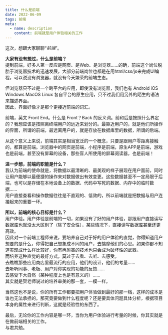 ```yaml
---
title: 什么是前端
date: 2022-06-09
tags: 前端
meta:
  - name: description
    content: 前端就是用户体验相关的工作
---
```


这次，想跟大家聊聊“*前端*”。

**大家有没有想过，什么是前端？**  
提到前端，好多人第一反应是网页、是Web、是浏览器……的确，前端这个岗位脱胎于浏览器技术的迅速发展，大部分前端岗位也都是在用html/css/js来完成UI编程，可以说没有浏览器，就没有今天繁荣的前端生态。  

但浏览器只不过是一个跨平台的应用，即使没有浏览器，我们也有 Android iOS Windows MacOS Linux 各自平台的原生应用，只不过我们用另外的陌生的语法来描述界面。  
因此，界面好像才是那个更接近前端的词汇。  

前端，英文 Front End。什么是 Front？Back 的反义词。前和后是按照什么界定的？我想应该是按照离终端用户的远近来划分的。最靠近用户的，就是他们所操作的界面，所谓的前端，最远离用户的，就是存放在数据库里的数据，所谓的后端。  

从这个意义上来说，前端其实是相当宽泛的一个概念，只要是跟用户零距离接触的，都算是前端。浏览器中的网页是前端，小程序是前端，原生APP是前端，游戏也是前端，甚至没有屏幕的设备，那些盲人所使用的屏幕阅读器，也是前端！  

**进一步想，前端的职能是什么？**  
我认为前端的使命就是，将数据以最清晰的、最美观的样子展现在用户面前，同时让用户能够以最便捷的操作来对数据做出有效变更。这些数据甚至不一定局限于后端，也可以是存储在本地设备上的数据、代码中写死的数据、内存中的临时数据……  
用户直接查看和操作数据往往是不直观的、低效的，所以前端就是把数据与用户连接起来的重要一环。  

**所以，前端的核心目标是什么？**  
用户体验。用户体验是前端的一切，如果没有了好的用户体验，那跟用户直接读写数据库也就没太大区别了（除了安全性），某些情况下，直接读写数据库甚至还更高效。  
因此对一个前端工程师来说，要培养自己对于好的用户体验的直觉，你得知道用户想要的是什么，你得把自己想象成不同的用户，去揣摩他们的心思。如果你都不知道实现成什么样比较好，你有再厉害的技术也只会成为破坏性的武器。  
而培养这种直觉的最好方式，莫过于去看、去听、去感受。  
去瞧瞧那些应用商店里最流行的应用，他们的设计，他们的考量……  
去听听同事、老板、用户对你实现的功能的反馈……  
去感受下大自然（某种程度上也是有意义的）……  
其实就是贺老师说过的培养审美的那一套，一模一样。  

当然这也不是说，你的所有工作都要把用户体验做到最好的那一档，这样的成本是谁也无法承担的。那究竟要做到什么程度呢？还是要具体问题具体分析，根据项目本身的属性来进行判断，这就是经验性的东西了。

最后，无论你的工作内容是哪一环，当你为用户体验进行考量的时候，你其实就是在做前端相关的工作。  
与君共勉。
